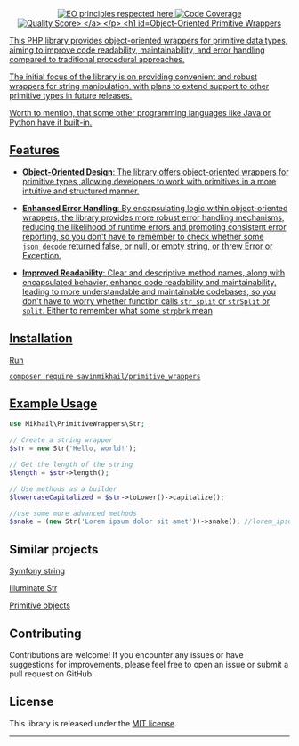 <p align="center">
    <a href="https://www.elegantobjects.org">
        <img src="https://www.elegantobjects.org/badge.svg" alt="EO principles respected here">
    </a>
    <a href="https://scrutinizer-ci.com/g/savinmikhail/primitive_wrappers/?branch=main">
        <img src="https://scrutinizer-ci.com/g/savinmikhail/primitive_wrappers/badges/coverage.png?b=main" alt="Code Coverage">
    </a>
    <a href="https://scrutinizer-ci.com/g/savinmikhail/primitive_wrappers/?branch=main">
        <img src="https://scrutinizer-ci.com/g/savinmikhail/primitive_wrappers/badges/quality-score.png?b=main" alt="Quality Score>
    </a>
</p>

# Object-Oriented Primitive Wrappers

This PHP library provides object-oriented wrappers for primitive data types, aiming to improve code readability, 
maintainability, and error handling compared to traditional procedural approaches. 

The initial focus of the library is 
on providing convenient and robust wrappers for string manipulation, with plans to extend support to other primitive 
types in future releases. 

Worth to mention, that some other programming languages like Java or Python have it built-in.

## Features

- **Object-Oriented Design**: The library offers object-oriented wrappers for primitive types, allowing developers to 
work with primitives in a more intuitive and structured manner.


- **Enhanced Error Handling**: By encapsulating logic within object-oriented wrappers, the library provides more robust 
error handling mechanisms, reducing the likelihood of runtime errors and promoting consistent error reporting, so you 
don't have to remember to check whether some `json_decode` returned false, or null, or empty string,
or threw Error or Exception.


- **Improved Readability**: Clear and descriptive method names, along with encapsulated behavior, enhance code 
readability and maintainability, leading to more understandable and maintainable codebases, so you don't have to worry 
whether function calls `str_split` or `strSplit` or `split`. Either to remember what some `strpbrk` mean

## Installation

Run

`composer require savinmikhail/primitive_wrappers`

## Example Usage

```php
use Mikhail\PrimitiveWrappers\Str;

// Create a string wrapper
$str = new Str('Hello, world!');

// Get the length of the string
$length = $str->length();

// Use methods as a builder
$lowercaseCapitalized = $str->toLower()->capitalize();

//use some more advanced methods
$snake = (new Str('Lorem ipsum dolor sit amet'))->snake(); //lorem_ipsum_dolor_sit_amet
```

## Similar projects
[Symfony string](https://github.com/symfony/symfony/blob/7.0/src/Symfony/Component/String/UnicodeString.php)

[Illuminate Str](https://github.com/laravel/framework/blob/9.x/src/Illuminate/Support/Str.php)

[Primitive objects](https://github.com/dobryakov/php-primitive-objects)

## Contributing

Contributions are welcome! If you encounter any issues or have suggestions for improvements, please feel free to open 
an issue or submit a pull request on GitHub.

## License

This library is released under the [MIT license](LICENSE).

---

